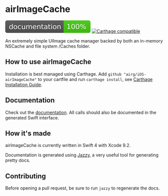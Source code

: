 # airImageCache

[![Documentation](https://raw.githubusercontent.com/airG/iOS-airImageCache/master/docs/badge.svg?sanitize=true)](https://airg.github.io/iOS-airImageCache/)
[![Carthage compatible](https://img.shields.io/badge/Carthage-compatible-4BC51D.svg?style=flat)](https://github.com/Carthage/Carthage)

An extremely simple UIImage cache manager backed by both an in-memory NSCache and file system /Caches folder.


## How to use airImageCache

Installation is best managed using Carthage. Add `github "airg/iOS-airImageCache"` to your cartfile and run `carthage install`, see [Carthage Installation Guide](https://github.com/Carthage/Carthage#if-youre-building-for-ios-tvos-or-watchos).


## Documentation

Check out the [documentation](https://airg.github.io/iOS-airImageCache/). All calls should also be documented in the generated Swift interface.


## How it's made

airImageCache is currently written in Swift 4 with Xcode 9.2.

Documentation is generated using [Jazzy](https://github.com/realm/jazzy), a very useful tool for generating pretty docs.


## Contributing

Before opening a pull request, be sure to run `jazzy` to regenerate the docs.

